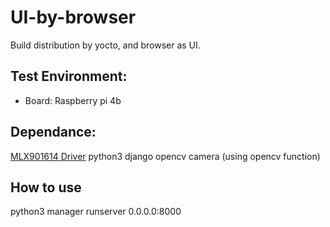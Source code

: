 # UI-by-browser
Build distribution by yocto, and browser as UI.

## Test Environment:
 - Board: Raspberry pi 4b

## Dependance:
[MLX901614 Driver](https://github.com/sss22213/MLX90614_driver_for_linux)
python3
django
opencv
camera (using opencv function)

## How to use
python3 manager runserver 0.0.0.0:8000
